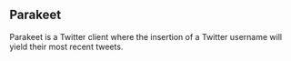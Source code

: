 ## Parakeet

Parakeet is a Twitter client where the insertion of a Twitter username will yield their most recent tweets.
